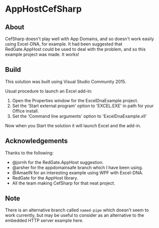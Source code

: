 # AppHostCefSharp

## About

CefSharp doesn't play well with App Domains, and so doesn't work easily using
Excel-DNA, for example. It had been suggested that RedGate.AppHost could be used
to deal with the problem, and so this example project was made. It works!

## Build

This solution was built using Visual Studio Community 2015.

Usual procedure to launch an Excel add-in:

  1. Open the Properties window for the ExcelDnaExample project.
  2. Set the 'Start external program' option to 'EXCEL.EXE' in path for your Office install.
  3. Set the 'Command line arguments' option to 'ExcelDnaExample.xll'

Now when you Start the solution it will launch Excel and the add-in.

## Acknowledgements

Thanks to the following:

  * @jornh for the RedGate.AppHost suggestion.
  * @arsher for the appdomainsafe branch which I have been using.
  * @AmaelN for an interesting example using WPF with Excel-DNA.
  * RedGate for the AppHost library.
  * All the team making CefSharp for that neat project.

## Note

There is an alternative branch called `named-pipe` which doesn't seem to work currently, 
but may be useful to consider as an alternative to the embedded HTTP server example here.